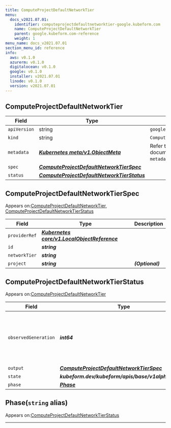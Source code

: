```yaml
---
title: ComputeProjectDefaultNetworkTier
menu:
  docs_v2021.07.01:
    identifier: computeprojectdefaultnetworktier-google.kubeform.com
    name: ComputeProjectDefaultNetworkTier
    parent: google.kubeform.com-reference
    weight: 1
menu_name: docs_v2021.07.01
section_menu_id: reference
info:
  aws: v0.1.0
  azurerm: v0.1.0
  digitalocean: v0.1.0
  google: v0.1.0
  installer: v2021.07.01
  linode: v0.1.0
  version: v2021.07.01
---
```


## ComputeProjectDefaultNetworkTier
| Field | Type | Description |
| ------ | ----- | ----------- |
| `apiVersion` | string | `google.kubeform.com/v1alpha1` |
|    `kind` | string | `ComputeProjectDefaultNetworkTier` |
| `metadata` | ***[Kubernetes meta/v1.ObjectMeta](https://v1-18.docs.kubernetes.io/docs/reference/generated/kubernetes-api/v1.18/#objectmeta-v1-meta)***|Refer to the Kubernetes API documentation for the fields of the `metadata` field.|
| `spec` | ***[ComputeProjectDefaultNetworkTierSpec](#computeprojectdefaultnetworktierspec)***||
| `status` | ***[ComputeProjectDefaultNetworkTierStatus](#computeprojectdefaultnetworktierstatus)***||
## ComputeProjectDefaultNetworkTierSpec

Appears on:[ComputeProjectDefaultNetworkTier](#computeprojectdefaultnetworktier), [ComputeProjectDefaultNetworkTierStatus](#computeprojectdefaultnetworktierstatus)

| Field | Type | Description |
| ------ | ----- | ----------- |
| `providerRef` | ***[Kubernetes core/v1.LocalObjectReference](https://v1-18.docs.kubernetes.io/docs/reference/generated/kubernetes-api/v1.18/#localobjectreference-v1-core)***||
| `id` | ***string***||
| `networkTier` | ***string***||
| `project` | ***string***| ***(Optional)*** |
## ComputeProjectDefaultNetworkTierStatus

Appears on:[ComputeProjectDefaultNetworkTier](#computeprojectdefaultnetworktier)

| Field | Type | Description |
| ------ | ----- | ----------- |
| `observedGeneration` | ***int64***| ***(Optional)*** Resource generation, which is updated on mutation by the API Server.|
| `output` | ***[ComputeProjectDefaultNetworkTierSpec](#computeprojectdefaultnetworktierspec)***| ***(Optional)*** |
| `state` | ***kubeform.dev/kubeform/apis/base/v1alpha1.State***| ***(Optional)*** |
| `phase` | ***[Phase](#phase)***| ***(Optional)*** |
## Phase(`string` alias)

Appears on:[ComputeProjectDefaultNetworkTierStatus](#computeprojectdefaultnetworktierstatus)

---
